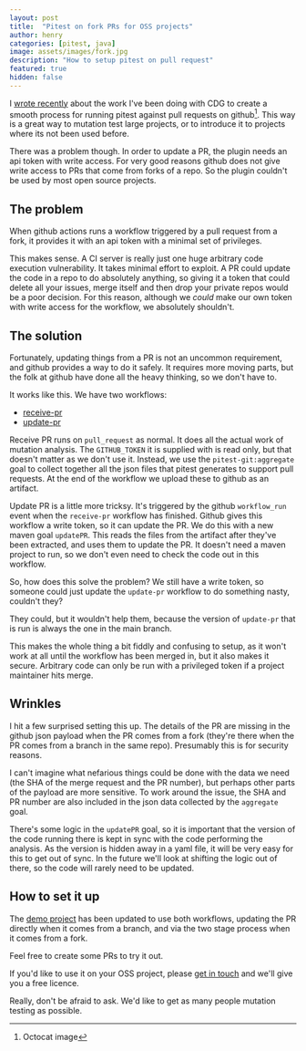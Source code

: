 ```yaml
---
layout: post
title:  "Pitest on fork PRs for OSS projects"
author: henry
categories: [pitest, java]
image: assets/images/fork.jpg
description: "How to setup pitest on pull request"
featured: true
hidden: false
---
```


I [wrote recently](/dont-let-your-code-dry) about the work I've been doing with CDG to create a smooth process for running pitest against pull requests on github[^octocat]. This way is a great way to mutation test large projects, or to introduce it to projects where its not been used before.

There was a problem though. In order to update a PR, the plugin needs an api token with write access. For very good reasons github does not give write access to PRs that come from forks of a repo. So the plugin couldn't be used by most open source projects.

## The problem

When github actions runs a workflow triggered by a pull request from a fork, it provides it with an api token with a minimal set of privileges. 

This makes sense. A CI server is really just one huge arbitrary code execution vulnerability. It takes minimal effort to exploit. A PR could update the code in a repo to do absolutely anything, so giving it a token that could delete all your issues, merge itself and then drop your private repos would be a poor decision. For this reason, although we *could* make our own token with write access for the workflow, we absolutely shouldn't.

## The solution

Fortunately, updating things from a PR is not an uncommon requirement, and github provides a way to do it safely. It requires more moving parts, but the folk at github have done all the heavy thinking, so we don't have to.

It works like this. We have two workflows:

* [receive-pr](https://github.com/GroupCDG-Labs/pitest-github-demo/blob/main/.github/workflows/receive-pr.yml)
* [update-pr](https://github.com/GroupCDG-Labs/pitest-github-demo/blob/main/.github/workflows/update-pr.yml)

Receive PR runs on `pull_request` as normal. It does all the actual work of mutation analysis. The `GITHUB_TOKEN` it is supplied with is read only, but that doesn't matter as we don't use it. Instead, we use the `pitest-git:aggregate` goal to collect together all the json files that pitest generates to support pull requests. At the end of the workflow we upload these to github as an artifact.

Update PR is a little more tricksy. It's triggered by the github `workflow_run` event when the `receive-pr` workflow has finished. Github gives this workflow a write token, so it can update the PR. We do this with a new maven goal `updatePR`. This reads the files from the artifact after they've been extracted, and uses them to update the PR. It doesn't need a maven project to run, so we don't even need to check the code out in this workflow.

So, how does this solve the problem? We still have a write token, so someone could just update the `update-pr` workflow to do something nasty, couldn't they?

They could, but it wouldn't help them, because the version of `update-pr` that is run is always the one in the main branch. 

This makes the whole thing a bit fiddly and confusing to setup, as it won't work at all until the workflow has been merged in, but it also makes it secure. Arbitrary code can only be run with a privileged token if a project maintainer hits merge.

## Wrinkles

I hit a few surprised setting this up. The details of the PR are missing in the github json payload when the PR comes from a fork (they're there when the PR comes from a branch in the same repo). Presumably this is for security reasons. 

I can't imagine what nefarious things could be done with the data we need (the SHA of the merge request and the PR number), but perhaps other parts of the payload are more sensitive. To work around the issue, the SHA and PR number are also included in the json data collected by the `aggregate` goal.

There's some logic in the `updatePR` goal, so it is important that the version of the code running there is kept in sync with the code performing the analysis. As the version is hidden away in a yaml file, it will be very easy for this to get out of sync. In the future we'll look at shifting the logic out of there, so the code will rarely need to be updated. 

## How to set it up

The [demo project](https://github.com/GroupCDG-Labs/pitest-github-demo) has been updated to use both workflows, updating the PR directly when it comes from a branch, and via the two stage process when it comes from a fork. 

Feel free to create some PRs to try it out.

If you'd like to use it on your OSS project, please [get in touch](mailto:pitest.demo@groupcdg.com) and we'll give you a free licence. 

Really, don't be afraid to ask. We'd like to get as many people mutation testing as possible.

[^octocat]: Octocat image 
